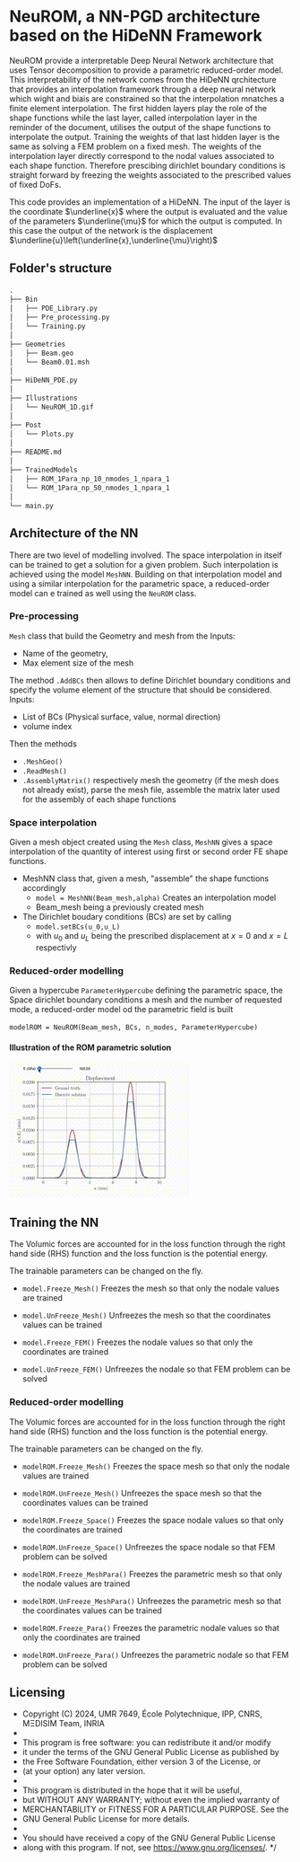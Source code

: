 # NeuROM, a NN-PGD architecture based on the HiDeNN Framework

NeuROM provide a interpretable Deep Neural Network architecture that uses Tensor decomposition to provide a parametric reduced-order model. This interpretability of the network comes from the HiDeNN qrchitecture that provides an interpolation framework through a deep neural network which wight and biais are constrained so that the interpolation mnatches a finite element interpolation. 
The first hidden layers play the role of the shape functions while the last layer, called interpolation layer in the reminder of the document, utilises the output of the shape functions to interpolate the output. Training the weights of that last hidden layer is the same as solving a FEM problem on a fixed mesh. The weights of the interpolation layer directly correspond to the nodal values associated to each shape function. Therefore prescibing dirichlet boundary conditions is straight forward by freezing the weights associated to the prescribed values of fixed DoFs.


This code provides an implementation of a HiDeNN. The input of the layer is the coordinate $\underline{x}$ where the output is evaluated and the value of the parameters $\underline{\mu}$ for which the output is computed. In this case the output of the network is the displacement $\underline{u}\left(\underline{x},\underline{\mu}\right)$

## Folder's structure
``````
.
├── Bin
│   ├── PDE_Library.py
│   ├── Pre_processing.py
│   └── Training.py
│   
├── Geometries
│   ├── Beam.geo
│   └── Beam0.01.msh
│
├── HiDeNN_PDE.py
│
├── Illustrations
│   └── NeuROM_1D.gif
│
├── Post
│   └── Plots.py
│
├── README.md
│
├── TrainedModels
│   ├── ROM_1Para_np_10_nmodes_1_npara_1
│   └── ROM_1Para_np_50_nmodes_1_npara_1
│
└── main.py
``````


## Architecture of the NN

There are two level of modelling involved. The space interpolation in itself can be trained to get a solution for a given problem. Such interpolation is achieved using the model `MeshNN`. Building on that interpolation model and using a similar interpolation for the parametric space, a reduced-order model can e trained as well using the `NeuROM` class.


### Pre-processing
`Mesh` class that build the Geometry and mesh from the 
Inputs:
* Name of the geometry, 
* Max element size of the mesh

The method `.AddBCs` then allows to define Dirichlet boundary conditions and specify the volume element of the structure that should be considered.
Inputs:
* List of BCs (Physical surface, value, normal direction)
* volume index

Then the methods 
* `.MeshGeo()`                         
* `.ReadMesh()`                      
* `.AssemblyMatrix()` 
respectively mesh the geometry (if the mesh does not already exist), parse the mesh file, assemble the matrix later used for the assembly of each shape functions

### Space interpolation

Given a mesh object created using the `Mesh` class,  `MeshNN` gives a space interpolation of the quantity of interest using first or second order FE shape functions.

   * MeshNN class that, given a mesh, "assemble" the shape functions accordingly
        * `model = MeshNN(Beam_mesh,alpha)` Creates an interpolation model
        * Beam_mesh being a previously created mesh
   * The Dirichlet boudary conditions (BCs) are set by calling
        * `model.setBCs(u_0,u_L)` 
        * with $u_0$ and $u_L$ being the prescribed displacement at $x=0$ and $x=L$ respectivly

### Reduced-order modelling

Given a hypercube `ParameterHypercube` defining the parametric space, the Space dirichlet boundary conditions a mesh and the number of requested mode, a reduced-order model od the parametric field is built

`modelROM = NeuROM(Beam_mesh, BCs, n_modes, ParameterHypercube)`

#### Illustration of the ROM parametric solution

![](Illustrations/NeuROM_1D.gif)

## Training the NN 


The Volumic forces are accounted for in the loss function through the right hand side (RHS) function and the loss function is the potential energy.

The trainable parameters can be changed on the fly. 

* `model.Freeze_Mesh()` Freezes the mesh so that only the nodale values are trained
* `model.UnFreeze_Mesh()` Unfreezes the mesh so that the coordinates values can be trained

* `model.Freeze_FEM()` Freezes the nodale values so that only the coordinates are trained
* `model.UnFreeze_FEM()` Unfreezes the nodale so that FEM problem can be solved

### Reduced-order modelling

The Volumic forces are accounted for in the loss function through the right hand side (RHS) function and the loss function is the potential energy.

The trainable parameters can be changed on the fly. 

* `modelROM.Freeze_Mesh()` Freezes the space mesh so that only the nodale values are trained
* `modelROM.UnFreeze_Mesh()` Unfreezes the space mesh so that the coordinates values can be trained

* `modelROM.Freeze_Space()` Freezes the space nodale values so that only the coordinates are trained
* `modelROM.UnFreeze_Space()` Unfreezes the space nodale so that FEM problem can be solved
* `modelROM.Freeze_MeshPara()` Freezes the parametric mesh so that only the nodale values are trained
* `modelROM.UnFreeze_MeshPara()` Unfreezes the parametric mesh so that the coordinates values can be trained

* `modelROM.Freeze_Para()` Freezes the parametric nodale values so that only the coordinates are trained
* `modelROM.UnFreeze_Para()` Unfreezes the parametric nodale so that FEM problem can be solved


## Licensing


 * Copyright (C) 2024, UMR 7649, École Polytechnique, IPP, CNRS, MΞDISIM Team, INRIA
 *
 * This program is free software: you can redistribute it and/or modify
 * it under the terms of the GNU General Public License as published by
 * the Free Software Foundation, either version 3 of the License, or
 * (at your option) any later version.
 *
 * This program is distributed in the hope that it will be useful,
 * but WITHOUT ANY WARRANTY; without even the implied warranty of
 * MERCHANTABILITY or FITNESS FOR A PARTICULAR PURPOSE.  See the
 * GNU General Public License for more details.
 *
 * You should have received a copy of the GNU General Public License
 * along with this program.  If not, see <https://www.gnu.org/licenses/>.
 */
